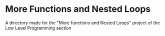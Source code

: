 # More Functions and Nested Loops

A directory made for the "More functions and Nested Loops" project of the Low Level Programming section